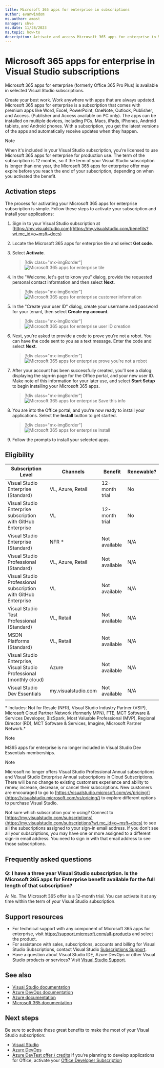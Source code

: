 ```yaml
---
title: Microsoft 365 apps for enterprise in subscriptions
author: evanwindom
ms.author: amast
manager: shve
ms.date: 11/28/2023
ms.topic: how-to
description: Activate and access Microsoft 365 apps for enterprise in Visual Studio subscriptions, and find answers to frequently asked questions.
---
```


# Microsoft 365 apps for enterprise in Visual Studio subscriptions

Microsoft 365 apps for enterprise (formerly Office 365 Pro Plus) is available in selected Visual Studio subscriptions. 

Create your best work. Work anywhere with apps that are always updated. Microsoft 365 apps for enterprise is a subscription that comes with premium apps like Word, Excel, PowerPoint, OneNote, Outlook, Publisher, and Access. (Publisher and Access available on PC only). The apps can be installed on multiple devices, including PCs, Macs, iPads, iPhones, Android tablets, and Android phones. With a subscription, you get the latest versions of the apps and automatically receive updates when they happen.

> [!NOTE]
> When it's included in your Visual Studio subscription, you're licensed to use Microsoft 365 apps for enterprise for production use.  The term of the subscription is 12 months, so if the term of your Visual Studio subscription is longer than one year, the Microsoft 365 apps for enterprise offer may expire before you reach the end of your subscription, depending on when you activated the benefit.

## Activation steps

The process for activating your Microsoft 365 apps for enterprise subscription is simple.  Follow these steps to activate your subscription and install your applications:

1. Sign in to your Visual Studio subscription at [https://my.visualstudio.com](https://my.visualstudio.com/benefits?wt.mc_id=o~msft~docs)
1. Locate the Microsoft 365 apps for enterprise tile and select **Get code**.
1. Select **Activate**.
   > [!div class="mx-imgBorder"]
   > ![Microsoft 365 apps for enterprise tile](_img/microsoft-365-apps-for-enterprise/tile-activate.png "Screenshot of the Microsoft 365 apps for enterprise tile.  The Activate button is highlighted.")

1. In the "Welcome, let's get to know you" dialog, provide the requested personal contact information and then select **Next**.
   > [!div class="mx-imgBorder"]
   > ![Microsoft 365 apps for enterprise customer information](_img/microsoft-365-apps-for-enterprise/get-to-know-you.png "Screenshot of the Welcome, let's get to know you dialog used to create your account. The Next button is highlighted.")

1. In the "Create your user ID" dialog, create your username and password for your tenant, then select **Create my account**.
   > [!div class="mx-imgBorder"]
   > ![Microsoft 365 apps for enterprise user ID creation](_img/microsoft-365-apps-for-enterprise/create-your-user-id.png "Screenshot of the Create your user ID dialog. The Create my account button is highlighted.")

1. Next, you're asked to provide a code to prove you're not a robot.  You can have the code sent to you as a text message.  Enter the code and select **Next**. 
   > [!div class="mx-imgBorder"]
   > ![Microsoft 365 apps for enterprise prove you're not a robot](_img/microsoft-365-apps-for-enterprise/prove-youre-not-a-robot.png "Screenshot of the Prove you're not a robot dialog.  The Next button is highlighted.")

1. After your account has been successfully created, you'll see a dialog displaying the sign-in page for the Office portal, and your new user ID.  Make note of this information for your later use, and select **Start Setup** to begin installing your Microsoft 365 apps.
   > [!div class="mx-imgBorder"]
   > ![Microsoft 365 apps for enterprise Save this info](_img/microsoft-365-apps-for-enterprise/save-this-info.png "Screenshot showing the successful creation of your account and user ID.  The Start Setup button is highlighted.")

1. You are into the Office portal, and you're now ready to install your applications.  Select the **Install** button to get started.
   > [!div class="mx-imgBorder"]
   > ![Microsoft 365 apps for enterprise Install](_img/microsoft-365-apps-for-enterprise/install-your-office-apps.png "Screenshot of the Install your Office apps message.  The Install button is highlighted.")
1. Follow the prompts to install your selected apps.  

## Eligibility

| Subscription Level | Channels | Benefit | Renewable? |
|--------------------|----------|---------|------------|
| Visual Studio Enterprise (Standard)   | VL, Azure, Retail| 12-month trial |  No |
| Visual Studio Enterprise subscription with GitHub Enterprise  | VL | 12-month trial |  No |
| Visual Studio Enterprise (Standard)   | NFR \* | Not available |  N/A |
| Visual Studio Professional (Standard) | VL, Azure, Retail | Not available |  N/A |
| Visual Studio Professional subscription with GitHub Enterprise | VL | Not available | N/A |
| Visual Studio Test Professional (Standard) | VL, Retail | Not available |  N/A |
| MSDN Platforms (Standard) | VL, Retail | Not available |  N/A |
| Visual Studio Enterprise, Visual Studio Professional (monthly cloud) | Azure | Not available | N/A |
| Visual Studio Dev Essentials | my.visualstudio.com | Not available | N/A |
|  |


\* Includes:  Not for Resale (NFR), Visual Studio Industry Partner (VSIP), Microsoft Cloud Partner Network (formerly MPN), FTE, MCT Software & Services Developer, BizSpark, Most Valuable Professional (MVP), Regional Director (RD), MCT Software & Services, Imagine, Microsoft Partner Network.*

> [!NOTE]
> M365 apps for enterprise is no longer included in Visual Studio Dev Essentials memberships.  

> [!NOTE]
> Microsoft no longer offers Visual Studio Professional Annual subscriptions and Visual Studio Enterprise Annual subscriptions in Cloud Subscriptions. There will be no change to existing customers experience and ability to renew, increase, decrease, or cancel their subscriptions. New customers are encouraged to go to [https://visualstudio.microsoft.com/vs/pricing/](https://visualstudio.microsoft.com/vs/pricing/) to explore different options to purchase Visual Studio.

Not sure which subscription you're using?  Connect to [https://my.visualstudio.com/subscriptions](https://my.visualstudio.com/subscriptions?wt.mc_id=o~msft~docs) to see all the subscriptions assigned to your sign-in email address. If you don't see all your subscriptions, you may have one or more assigned to a different sign-in email address.  You need to sign in with that email address to see those subscriptions.

## Frequently asked questions

### Q: I have a three year Visual Studio subscription.  Is the Microsoft 365 apps for Enterprise benefit available for the full length of that subscription?
A:  No.  The Microsoft 365 offer is a 12-month trial.  You can activate it at any time within the term of your Visual Studio subscription. 

## Support resources

+ For technical support with any component of Microsoft 365 apps for enterprise, visit https://support.microsoft.com/all-products and select the product.
+ For assistance with sales, subscriptions, accounts and billing for Visual Studio Subscriptions, contact Visual Studio [Subscriptions Support](https://aka.ms/vssubscriberhelp).
+ Have a question about Visual Studio IDE, Azure DevOps or other Visual Studio products or services?  Visit [Visual Studio Support](https://visualstudio.microsoft.com/support/).

## See also

+ [Visual Studio documentation](/visualstudio/)
+ [Azure DevOps documentation](/azure/devops/)
+ [Azure documentation](/azure/)
+ [Microsoft 365 documentation](/microsoft-365/)

## Next steps

Be sure to activate these great benefits to make the most of your Visual Studio subscription:
+ [Visual Studio](vs-ide-benefit.md)
+ [Azure DevOps](vs-azure-devops.md)
+ [Azure DevTest offer / credits](/azure/devtest/offer/)
If you're planning to develop applications for Office, activate your [Office Developer Subscription](./vs-m365.md)
